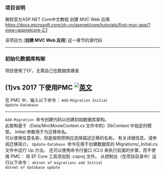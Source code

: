 ### **项目说明**
微软官方ASP.NET Core中文教程    创建 MVC Web 应用
https://docs.microsoft.com/zh-cn/aspnet/core/tutorials/first-mvc-app/?view=aspnetcore-2.1

该项目为 [**创建 MVC Web 应用**] 这一章节的源代码

------------------------------
### **初始化数据库构架**
项目使用了EF，无需自己在数据库建表

(1)vs 2017 下使用PMC
[![英文](https://docs.microsoft.com/zh-cn/aspnet/core/tutorials/first-mvc-app/adding-model/_static/pmc.png?view=aspnetcore-2.1 "英文")](https://docs.microsoft.com/zh-cn/aspnet/core/tutorials/first-mvc-app/adding-model/_static/pmc.png?view=aspnetcore-2.1 "英文")
---
在 PMC 中，输入以下命令：
`Add-Migration Initial`  
`Update-Database`

----
`Add-Migration `命令创建代码以创建初始数据库架构。  
此架构基于（Data/MvcMovieContext.cs 文件中的）DbContext 中指定的模型。 Initial 参数用于为迁移命名。   
可以使用任意名称，但是按照惯例应选择描述迁移的名称。 有关详细信息，请参阅迁移简介。
`Update-Database `命令在用于创建数据库的 Migrations/<time-stamp>_Initial.cs 文件中运行 Up 方法。
还可以使用命令行接口 (CLI) 来执行前面的步骤，而不使用 PMC：
将 EF Core 工具添加到 .csproj 文件。
从控制台（在项目目录中）运行以下命令：
`dotnet ef migrations add Initial`  
`dotnet ef database update`
